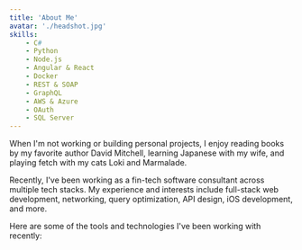 ```yaml
---
title: 'About Me'
avatar: './headshot.jpg'
skills:
    - C#
    - Python
    - Node.js
    - Angular & React
    - Docker
    - REST & SOAP
    - GraphQL
    - AWS & Azure
    - OAuth
    - SQL Server
---
```

When I'm not working or building personal projects, I enjoy reading books by my favorite author David Mitchell, learning Japanese with my wife, and playing fetch with my cats Loki and Marmalade.

Recently, I've been working as a fin-tech software consultant across multiple tech stacks.  My experience and interests include full-stack web development, networking, query optimization, API design, iOS development, and more.

Here are some of the tools and technologies I've been working with recently:
